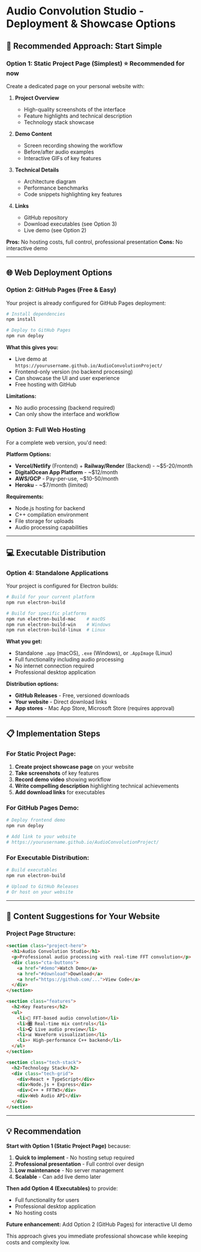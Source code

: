 # Audio Convolution Studio - Deployment & Showcase Options

## 🎯 **Recommended Approach: Start Simple**

### Option 1: Static Project Page (Simplest) ⭐ **Recommended for now**

Create a dedicated page on your personal website with:

1. **Project Overview**
   - High-quality screenshots of the interface
   - Feature highlights and technical description
   - Technology stack showcase

2. **Demo Content**
   - Screen recording showing the workflow
   - Before/after audio examples
   - Interactive GIFs of key features

3. **Technical Details**
   - Architecture diagram
   - Performance benchmarks
   - Code snippets highlighting key features

4. **Links**
   - GitHub repository
   - Download executables (see Option 3)
   - Live demo (see Option 2)

**Pros:** No hosting costs, full control, professional presentation
**Cons:** No interactive demo

---

## 🌐 **Web Deployment Options**

### Option 2: GitHub Pages (Free & Easy)

Your project is already configured for GitHub Pages deployment:

```bash
# Install dependencies
npm install

# Deploy to GitHub Pages
npm run deploy
```

**What this gives you:**
- Live demo at `https://yourusername.github.io/AudioConvolutionProject/`
- Frontend-only version (no backend processing)
- Can showcase the UI and user experience
- Free hosting with GitHub

**Limitations:**
- No audio processing (backend required)
- Can only show the interface and workflow

### Option 3: Full Web Hosting

For a complete web version, you'd need:

**Platform Options:**
- **Vercel/Netlify** (Frontend) + **Railway/Render** (Backend) - ~$5-20/month
- **DigitalOcean App Platform** - ~$12/month
- **AWS/GCP** - Pay-per-use, ~$10-50/month
- **Heroku** - ~$7/month (limited)

**Requirements:**
- Node.js hosting for backend
- C++ compilation environment
- File storage for uploads
- Audio processing capabilities

---

## 💻 **Executable Distribution**

### Option 4: Standalone Applications

Your project is configured for Electron builds:

```bash
# Build for your current platform
npm run electron-build

# Build for specific platforms
npm run electron-build-mac    # macOS
npm run electron-build-win    # Windows
npm run electron-build-linux  # Linux
```

**What you get:**
- Standalone `.app` (macOS), `.exe` (Windows), or `.AppImage` (Linux)
- Full functionality including audio processing
- No internet connection required
- Professional desktop application

**Distribution options:**
- **GitHub Releases** - Free, versioned downloads
- **Your website** - Direct download links
- **App stores** - Mac App Store, Microsoft Store (requires approval)

---

## 📋 **Implementation Steps**

### For Static Project Page:

1. **Create project showcase page** on your website
2. **Take screenshots** of key features
3. **Record demo video** showing workflow
4. **Write compelling description** highlighting technical achievements
5. **Add download links** for executables

### For GitHub Pages Demo:

```bash
# Deploy frontend demo
npm run deploy

# Add link to your website
# https://yourusername.github.io/AudioConvolutionProject/
```

### For Executable Distribution:

```bash
# Build executables
npm run electron-build

# Upload to GitHub Releases
# Or host on your website
```

---

## 🎨 **Content Suggestions for Your Website**

### Project Page Structure:

```html
<section class="project-hero">
  <h1>Audio Convolution Studio</h1>
  <p>Professional audio processing with real-time FFT convolution</p>
  <div class="cta-buttons">
    <a href="#demo">Watch Demo</a>
    <a href="#download">Download</a>
    <a href="https://github.com/...">View Code</a>
  </div>
</section>

<section class="features">
  <h2>Key Features</h2>
  <ul>
    <li>🎵 FFT-based audio convolution</li>
    <li>🎛️ Real-time mix controls</li>
    <li>🎧 Live audio preview</li>
    <li>📊 Waveform visualization</li>
    <li>⚡ High-performance C++ backend</li>
  </ul>
</section>

<section class="tech-stack">
  <h2>Technology Stack</h2>
  <div class="tech-grid">
    <div>React + TypeScript</div>
    <div>Node.js + Express</div>
    <div>C++ + FFTW3</div>
    <div>Web Audio API</div>
  </div>
</section>
```

---

## 💡 **Recommendation**

**Start with Option 1 (Static Project Page)** because:

1. **Quick to implement** - No hosting setup required
2. **Professional presentation** - Full control over design
3. **Low maintenance** - No server management
4. **Scalable** - Can add live demo later

**Then add Option 4 (Executables)** to provide:
- Full functionality for users
- Professional desktop application
- No hosting costs

**Future enhancement:** Add Option 2 (GitHub Pages) for interactive UI demo

This approach gives you immediate professional showcase while keeping costs and complexity low. 